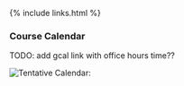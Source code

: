 {% include links.html %}

### Course Calendar


TODO: add gcal link with office hours time??

![Tentative Calendar:](../files/365s22-schedule-FULL.draft.png)
